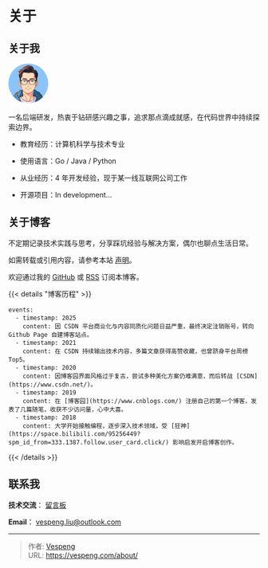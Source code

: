 # 关于


## 关于我

<img src="../avatar.jpg" alt="avatar.jpg" style="width:80px; border-radius:50%;" /> 

一名后端研发，热衷于钻研感兴趣之事，追求那点滴成就感，在代码世界中持续探索边界。

- 教育经历：计算机科学与技术专业

- 使用语言：Go / Java / Python

- 从业经历：4 年开发经验，现于某一线互联网公司工作

- 开源项目：In development...

## 关于博客

不定期记录技术实践与思考，分享踩坑经验与解决方案，偶尔也聊点生活日常。

如需转载或引用内容，请参考本站 [声明](https://vespeng.com/statement/)。

欢迎通过我的 [GitHub](https://github.com/vespeng/vespeng.github.io) 或 [RSS](https://vespeng.com/index.xml) 订阅本博客。

{{< details "博客历程" >}}
```timeline {reverse=true animation=true}
events:
  - timestamp: 2025
    content: 因 CSDN 平台商业化与内容同质化问题日益严重，最终决定注销账号，转向 Github Page 自建博客站点。
  - timestamp: 2021
    content: 在 CSDN 持续输出技术内容，多篇文章获得高赞收藏，也曾跻身平台周榜 Top5。
  - timestamp: 2020
    content: 因博客园界面风格过于复古，尝试多种美化方案仍难满意，而后转战 [CSDN](https://www.csdn.net/)。
  - timestamp: 2019
    content: 在 [博客园](https://www.cnblogs.com/) 注册自己的第一个博客，发表了几篇随笔，收获不少访问量，心中大喜。
  - timestamp: 2018
    content: 大学开始接触编程，逐步深入技术领域，受 [狂神](https://space.bilibili.com/95256449?spm_id_from=333.1387.follow.user_card.click/) 影响启发开启博客创作。
```
{{< /details >}}

## 联系我

**技术交流**： [留言板](https://vespeng.com/message/)

**Email**： <vespeng.liu@outlook.com>


---

> 作者: [Vespeng](https://github.com/vespeng/)  
> URL: https://vespeng.com/about/  


